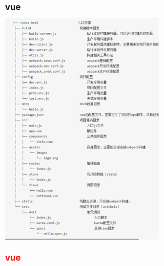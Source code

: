 # vue
<img src="https://github.com/qyyCat/vue/blob/master/vue.png"/>
<h1 style="color:red">vue</h1>
